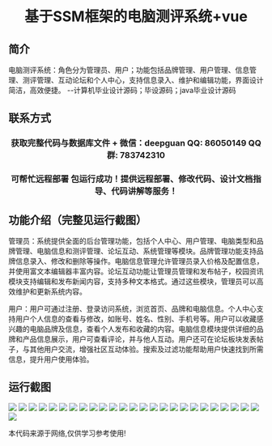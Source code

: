 <p><h1 align="center">基于SSM框架的电脑测评系统+vue</h1></p>

## 简介
电脑测评系统：角色分为管理员、用户；功能包括品牌管理、用户管理、信息管理、测评管理、互动论坛和个人中心，支持信息录入、维护和编辑功能，界面设计简洁，高效便捷。    --计算机毕业设计源码；毕设源码；java毕业设计源码


## 联系方式
<p><h3 align="center">获取完整代码与数据库文件 + 微信：deepguan QQ: 86050149 QQ群: 783742310</h3></p>
<p><h3 align="center">可帮忙远程部署 包运行成功！提供远程部署、修改代码、设计文档指导、代码讲解等服务！</h3></p>

## 功能介绍（完整见运行截图）
管理员：系统提供全面的后台管理功能，包括个人中心、用户管理、电脑类型和品牌管理、电脑信息和测评管理、论坛互动、系统管理等模块。品牌管理功能支持品牌信息录入、修改和删除等操作。电脑信息管理允许管理员录入价格及配置信息，并使用富文本编辑器丰富内容。论坛互动功能让管理员管理和发布帖子，校园资讯模块支持编辑和发布新闻内容，支持多种文本格式。通过这些模块，管理员可以高效维护和更新系统内容。

用户：用户可通过注册、登录访问系统，浏览首页、品牌和电脑信息。个人中心支持用户个人信息的查看与修改，如账号、姓名、性别、手机号等。用户可以收藏感兴趣的电脑品牌及信息，查看个人发布和收藏的内容。电脑信息模块提供详细的品牌和产品信息展示，用户可查看评论，并与他人互动。用户还可在论坛板块发表帖子，与其他用户交流，增强社区互动体验。搜索及过滤功能帮助用户快速找到所需信息，提升用户使用体验。


## 运行截图
![](https://bs-1329754181.cos.ap-shanghai.myqcloud.com/ssm/ComputerAssessmentSystem/img/001.jpg)
![](https://bs-1329754181.cos.ap-shanghai.myqcloud.com/ssm/ComputerAssessmentSystem/img/002.jpg)
![](https://bs-1329754181.cos.ap-shanghai.myqcloud.com/ssm/ComputerAssessmentSystem/img/003.jpg)
![](https://bs-1329754181.cos.ap-shanghai.myqcloud.com/ssm/ComputerAssessmentSystem/img/004.jpg)
![](https://bs-1329754181.cos.ap-shanghai.myqcloud.com/ssm/ComputerAssessmentSystem/img/005.jpg)
![](https://bs-1329754181.cos.ap-shanghai.myqcloud.com/ssm/ComputerAssessmentSystem/img/006.jpg)
![](https://bs-1329754181.cos.ap-shanghai.myqcloud.com/ssm/ComputerAssessmentSystem/img/007.jpg)
![](https://bs-1329754181.cos.ap-shanghai.myqcloud.com/ssm/ComputerAssessmentSystem/img/008.jpg)
![](https://bs-1329754181.cos.ap-shanghai.myqcloud.com/ssm/ComputerAssessmentSystem/img/009.jpg)
![](https://bs-1329754181.cos.ap-shanghai.myqcloud.com/ssm/ComputerAssessmentSystem/img/010.jpg)
![](https://bs-1329754181.cos.ap-shanghai.myqcloud.com/ssm/ComputerAssessmentSystem/img/011.jpg)
![](https://bs-1329754181.cos.ap-shanghai.myqcloud.com/ssm/ComputerAssessmentSystem/img/012.jpg)
![](https://bs-1329754181.cos.ap-shanghai.myqcloud.com/ssm/ComputerAssessmentSystem/img/013.jpg)
![](https://bs-1329754181.cos.ap-shanghai.myqcloud.com/ssm/ComputerAssessmentSystem/img/014.jpg)
![](https://bs-1329754181.cos.ap-shanghai.myqcloud.com/ssm/ComputerAssessmentSystem/img/015.jpg)
![](https://bs-1329754181.cos.ap-shanghai.myqcloud.com/ssm/ComputerAssessmentSystem/img/016.jpg)
![](https://bs-1329754181.cos.ap-shanghai.myqcloud.com/ssm/ComputerAssessmentSystem/img/017.jpg)
![](https://bs-1329754181.cos.ap-shanghai.myqcloud.com/ssm/ComputerAssessmentSystem/img/018.jpg)
![](https://bs-1329754181.cos.ap-shanghai.myqcloud.com/ssm/ComputerAssessmentSystem/img/019.jpg)
![](https://bs-1329754181.cos.ap-shanghai.myqcloud.com/ssm/ComputerAssessmentSystem/img/020.jpg)
![](https://bs-1329754181.cos.ap-shanghai.myqcloud.com/ssm/ComputerAssessmentSystem/img/021.jpg)
![](https://bs-1329754181.cos.ap-shanghai.myqcloud.com/ssm/ComputerAssessmentSystem/img/022.jpg)
![](https://bs-1329754181.cos.ap-shanghai.myqcloud.com/ssm/ComputerAssessmentSystem/img/023.jpg)
![](https://bs-1329754181.cos.ap-shanghai.myqcloud.com/ssm/ComputerAssessmentSystem/img/024.jpg)
![](https://bs-1329754181.cos.ap-shanghai.myqcloud.com/ssm/ComputerAssessmentSystem/img/025.jpg)
![](https://bs-1329754181.cos.ap-shanghai.myqcloud.com/ssm/ComputerAssessmentSystem/img/026.jpg)

<p>本代码来源于网络,仅供学习参考使用!</p>
